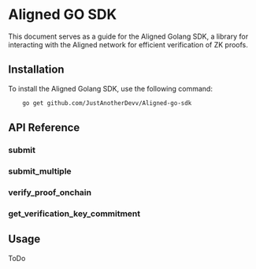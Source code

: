 # Aligned GO SDK

This document serves as a guide for the Aligned Golang SDK, a library for interacting with the Aligned network for efficient verification of ZK proofs.

## Installation

To install the Aligned Golang SDK, use the following command:

```bash
    go get github.com/JustAnotherDevv/Aligned-go-sdk
```

## API Reference

### submit

### submit_multiple

### verify_proof_onchain

### get_verification_key_commitment

## Usage

ToDo